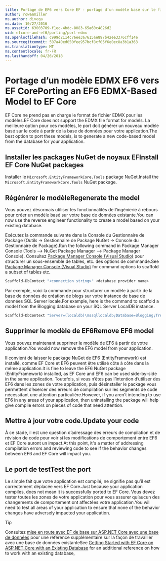 ```yaml
---
title: Portage de EF6 vers Core EF - portage d’un modèle basé sur le fichier EDMX
author: rowanmiller
ms.author: divega
ms.date: 10/27/2016
ms.assetid: 63003709-f1ec-4bdc-8083-65a60c4826d2
uid: efcore-and-ef6/porting/port-edmx
ms.openlocfilehash: c999d2114c76ee3a7615ae897b42ee3376cff14e
ms.sourcegitcommit: 507a40ed050fee957bcf8cf05f6e0ec8a3b1a363
ms.translationtype: MT
ms.contentlocale: fr-FR
ms.lasthandoff: 04/26/2018
---
```

# <a name="porting-an-ef6-edmx-based-model-to-ef-core"></a><span data-ttu-id="f6e27-102">Portage d’un modèle EDMX EF6 vers EF Core</span><span class="sxs-lookup"><span data-stu-id="f6e27-102">Porting an EF6 EDMX-Based Model to EF Core</span></span>

<span data-ttu-id="f6e27-103">EF Core ne prend pas en charge le format de fichier EDMX pour les modèles.</span><span class="sxs-lookup"><span data-stu-id="f6e27-103">EF Core does not support the EDMX file format for models.</span></span> <span data-ttu-id="f6e27-104">La meilleure option pour ces modèles, le port doit générer un nouveau modèle basé sur le code à partir de la base de données pour votre application.</span><span class="sxs-lookup"><span data-stu-id="f6e27-104">The best option to port these models, is to generate a new code-based model from the database for your application.</span></span>

## <a name="install-ef-core-nuget-packages"></a><span data-ttu-id="f6e27-105">Installer les packages NuGet de noyaux EF</span><span class="sxs-lookup"><span data-stu-id="f6e27-105">Install EF Core NuGet packages</span></span>

<span data-ttu-id="f6e27-106">Installer le `Microsoft.EntityFrameworkCore.Tools` package NuGet.</span><span class="sxs-lookup"><span data-stu-id="f6e27-106">Install the `Microsoft.EntityFrameworkCore.Tools` NuGet package.</span></span>

## <a name="regenerate-the-model"></a><span data-ttu-id="f6e27-107">Régénérer le modèle</span><span class="sxs-lookup"><span data-stu-id="f6e27-107">Regenerate the model</span></span>

<span data-ttu-id="f6e27-108">Vous pouvez désormais utiliser les fonctionnalités de l’ingénierie à rebours pour créer un modèle basé sur votre base de données existante.</span><span class="sxs-lookup"><span data-stu-id="f6e27-108">You can now use the reverse engineer functionality to create a model based on your existing database.</span></span>

<span data-ttu-id="f6e27-109">Exécutez la commande suivante dans la Console du Gestionnaire de Package (Outils -> Gestionnaire de Package NuGet -> Console du Gestionnaire de Package).</span><span class="sxs-lookup"><span data-stu-id="f6e27-109">Run the following command in Package Manager Console (Tools –> NuGet Package Manager –> Package Manager Console).</span></span> <span data-ttu-id="f6e27-110">Consultez [Package Manager Console (Visual Studio)](../../core/miscellaneous/cli/powershell.md) pour structurer un sous-ensemble de tables, etc. des options de commande.</span><span class="sxs-lookup"><span data-stu-id="f6e27-110">See [Package Manager Console (Visual Studio)](../../core/miscellaneous/cli/powershell.md) for command options to scaffold a subset of tables etc.</span></span>

``` powershell
Scaffold-DbContext "<connection string>" <database provider name>
```

<span data-ttu-id="f6e27-111">Par exemple, voici la commande pour structurer un modèle à partir de la base de données de création de blogs sur votre instance de base de données SQL Server locale.</span><span class="sxs-lookup"><span data-stu-id="f6e27-111">For example, here is the command to scaffold a model from the Blogging database on your SQL Server LocalDB instance.</span></span>

``` powershell
Scaffold-DbContext "Server=(localdb)\mssqllocaldb;Database=Blogging;Trusted_Connection=True;" Microsoft.EntityFrameworkCore.SqlServer
```

## <a name="remove-ef6-model"></a><span data-ttu-id="f6e27-112">Supprimer le modèle de EF6</span><span class="sxs-lookup"><span data-stu-id="f6e27-112">Remove EF6 model</span></span>

<span data-ttu-id="f6e27-113">Vous pouvez maintenant supprimer le modèle de EF6 à partir de votre application.</span><span class="sxs-lookup"><span data-stu-id="f6e27-113">You would now remove the EF6 model from your application.</span></span>

<span data-ttu-id="f6e27-114">Il convient de laisser le package NuGet de EF6 (EntityFramework) est installé, comme EF Core et EF6 peuvent être utilisé côte à côte dans la même application.</span><span class="sxs-lookup"><span data-stu-id="f6e27-114">It is fine to leave the EF6 NuGet package (EntityFramework) installed, as EF Core and EF6 can be used side-by-side in the same application.</span></span> <span data-ttu-id="f6e27-115">Toutefois, si vous n’êtes pas l’intention d’utiliser des EF6 dans les zones de votre application, puis désinstaller le package vous permettent d’exercer des erreurs de compilation sur les segments de code nécessitant une attention particulière.</span><span class="sxs-lookup"><span data-stu-id="f6e27-115">However, if you aren't intending to use EF6 in any areas of your application, then uninstalling the package will help give compile errors on pieces of code that need attention.</span></span>

## <a name="update-your-code"></a><span data-ttu-id="f6e27-116">Mettre à jour votre code.</span><span class="sxs-lookup"><span data-stu-id="f6e27-116">Update your code</span></span>

<span data-ttu-id="f6e27-117">À ce stade, il est une question d’adressage des erreurs de compilation et de révision de code pour voir si les modifications de comportement entre EF6 et EF Core auront un impact.</span><span class="sxs-lookup"><span data-stu-id="f6e27-117">At this point, it's a matter of addressing compilation errors and reviewing code to see if the behavior changes between EF6 and EF Core will impact you.</span></span>

## <a name="test-the-port"></a><span data-ttu-id="f6e27-118">Le port de test</span><span class="sxs-lookup"><span data-stu-id="f6e27-118">Test the port</span></span>

<span data-ttu-id="f6e27-119">Le simple fait que votre application est compilé, ne signifie pas qu’il est correctement déplacée vers EF Core.</span><span class="sxs-lookup"><span data-stu-id="f6e27-119">Just because your application compiles, does not mean it is successfully ported to EF Core.</span></span> <span data-ttu-id="f6e27-120">Vous devez tester toutes les zones de votre application pour vous assurer qu’aucun des changements de comportement ont affectées votre application.</span><span class="sxs-lookup"><span data-stu-id="f6e27-120">You will need to test all areas of your application to ensure that none of the behavior changes have adversely impacted your application.</span></span>

> [!TIP]
> <span data-ttu-id="f6e27-121">Consultez [mise en route avec EF de base sur ASP.NET Core avec une base de données](xref:core/get-started/aspnetcore/existing-db) pour une référence supplémentaire sur la façon de travailler avec une base de données existante</span><span class="sxs-lookup"><span data-stu-id="f6e27-121">See [Getting Started with EF Core on ASP.NET Core with an Existing Database](xref:core/get-started/aspnetcore/existing-db) for an additional reference on how to work with an existing database,</span></span> 
